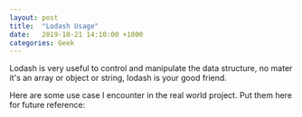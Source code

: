 ```yaml
---
layout: post
title:  "Lodash Usage"
date:   2019-10-21 14:10:00 +1000
categories: Geek
---
```


Lodash is very useful to control and manipulate the data structure, no mater it's an array or object or string, lodash is your good friend.

Here are some use case I encounter in the real world project. Put them here for future reference:

